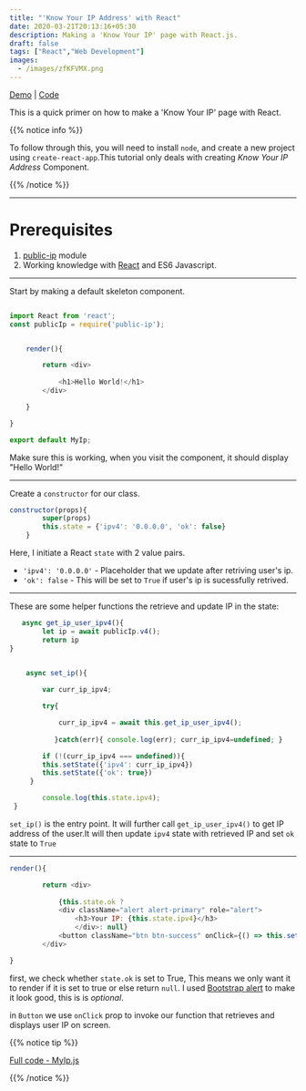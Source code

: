```yaml
---
title: "'Know Your IP Address' with React"
date: 2020-03-21T20:13:16+05:30
description: Making a 'Know Your IP' page with React.js.
draft: false
tags: ["React","Web Development"]
images:
  - /images/zfKFVMX.png
---
```

[Demo](https://lab.stdin.top/#/myip/) | [Code](https://gitlab.com/synk.0x1/lab.stdin.top/-/blob/master/src/components/pages/MyIp.js)


This is a quick primer on how to make a 'Know Your IP' page with React.


{{% notice info %}}

To follow through this, you will need to install `node`, and create a new project using `create-react-app`.This tutorial only deals with creating *Know Your IP Address* Component.

{{% /notice %}}

---

# Prerequisites

1. [public-ip](https://www.npmjs.com/package/public-ip) module
2. Working knowledge with [React](https://reactjs.org/) and ES6 Javascript.

---

Start by making a default skeleton component.

```js

import React from 'react';
const publicIp = require('public-ip');


    render(){

        return <div>
            
            <h1>Hello World!</h1>
        </div>

    }

}

export default MyIp;

```

Make sure this is working, when you visit the component, it should display "Hello World!"

---

Create a `constructor` for our class.

```js
constructor(props){
        super(props)
        this.state = {'ipv4': '0.0.0.0', 'ok': false}
    }
```

Here, I initiate a React `state` with 2 value pairs.

* `'ipv4': '0.0.0.0'` - Placeholder that we update after retriving user's ip.
*  `'ok': false` - This will be set to `True` if user's ip is sucessfully retrived.

---

These are some helper functions the retrieve and update IP in the state:

```js
   async get_ip_user_ipv4(){
        let ip = await publicIp.v4();
        return ip
}


    async set_ip(){
        
        var curr_ip_ipv4;

        try{

            curr_ip_ipv4 = await this.get_ip_user_ipv4();
            
           }catch(err){ console.log(err); curr_ip_ipv4=undefined; }

        if (!(curr_ip_ipv4 === undefined)){
        this.setState({'ipv4': curr_ip_ipv4})
        this.setState({'ok': true})
     }

        console.log(this.state.ipv4);
 }
```

`set_ip()` is the entry point. It will further call `get_ip_user_ipv4()` to get IP address of the user.It will then update `ipv4` state with retrieved IP and set `ok` state to `True`

---

```js
render(){

        return <div>
            
            {this.state.ok ? 
            <div className="alert alert-primary" role="alert">
                <h3>Your IP: {this.state.ipv4}</h3>
                </div>: null}
            <button className="btn btn-success" onClick={() => this.set_ip()}>Get IP!</button>
        </div>

}
```

first, we check whether `state.ok` is set to True, This means we only want it to render if it is set to true or else return `null`. I used [Bootstrap alert](https://getbootstrap.com/docs/4.0/components/alerts/) to make it look good, this is is *optional*.


in `Button` we use `onClick` prop to invoke our function that retrieves and displays user IP on screen.


{{% notice tip %}}

[Full code - MyIp.js](https://gitlab.com/synk.0x1/lab.stdin.top/-/blob/master/src/components/pages/MyIp.js)

{{% /notice %}}

